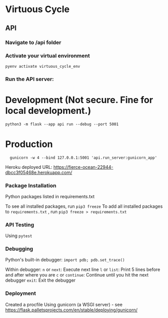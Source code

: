 # Virtuous Cycle

## API

### Navigate to /api folder

### Activate your virtual environment
```
pyenv activate virtuous_cycle_env
```

### Run the API server:
# Development (Not secure. Fine for local development.)
```
python3 -m flask --app api run --debug --port 5001
```
# Production
```
  gunicorn -w 4 --bind 127.0.0.1:5001 'api.run_server:gunicorn_app'
```

Heroku deployed URL: https://fierce-ocean-22944-dbcc3f05468e.herokuapp.com/

### Package Installation
Python packages listed in requirements.txt

To see all installed packages, run
  `pip3 freeze`
To add all installed packages to `requirements.txt` , run
  `pip3 freeze > requirements.txt`


### API Testing
Using `pytest`

### Debugging
Python's built-in debugger:
`import pdb; pdb.set_trace()`

Within debugger:
`n` or `next`: Execute next line
`l` or `list`: Print 5 lines before and after where you are
`c` or `continue`: Continue until you hit the next debugger
`exit`: Exit the debugger

### Deployment
Created a procfile
Using gunicorn (a WSGI server) - see https://flask.palletsprojects.com/en/stable/deploying/gunicorn/




